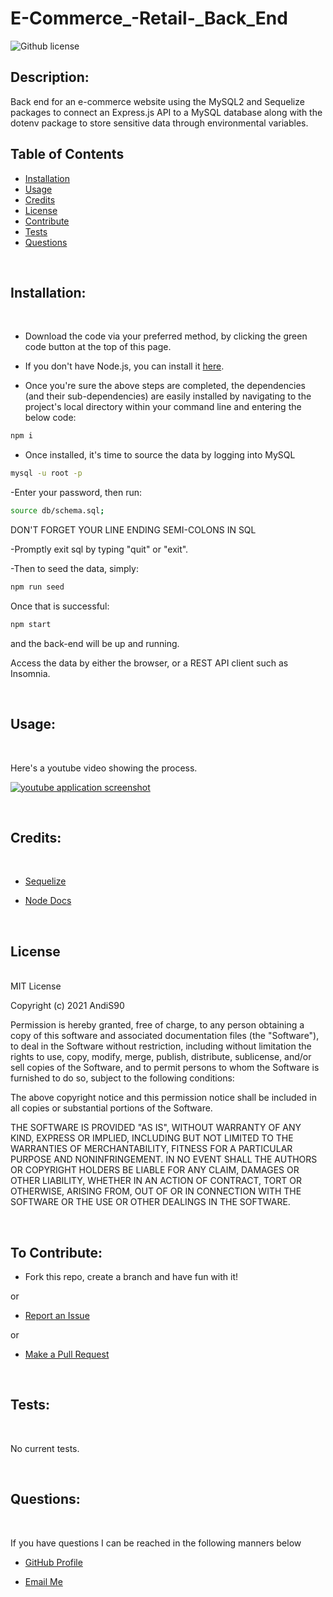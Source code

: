 # E-Commerce_-Retail-_Back_End


![Github license](https://img.shields.io/badge/License-MIT-blue.svg)
  
 
  ## Description:

  Back end for an e-commerce website using the MySQL2 and Sequelize packages to connect an Express.js API to a MySQL database along with the dotenv package to store sensitive data through environmental variables. 
  

  ## Table of Contents
  
  - [Installation](#installation) <br>
  - [Usage](#usage) <br>
  - [Credits](#credits) <br>
  - [License](#license) <br>
  - [Contribute](#contributions) <br>
  - [Tests](#tests) <br>
  - [Questions](#questions) <br>
 
  <br>
  
  ## <span id="installation"> Installation: </span>
  <br>


 
  
  - Download the code via your preferred method, by clicking the green code button at the top of this page. 

  - If you don't have Node.js, you can install it [here](https://nodejs.org/en/download/).

  - Once you're sure the above steps are completed, the dependencies (and their sub-dependencies) are easily installed by navigating to the project's local directory within your command line and entering the below code:

```bash
npm i
```

  - Once installed, it's time to source the data by logging into MySQL


  ```bash
mysql -u root -p
```

  -Enter your password, then run:

```bash
source db/schema.sql;
```
 
 DON'T FORGET YOUR LINE ENDING SEMI-COLONS IN SQL

   -Promptly exit sql by typing "quit" or "exit".

   -Then to seed the data, simply:

 ```bash
npm run seed
```

Once that is successful:

```bash
npm start
```

and the back-end will be up and running.

Access the data by either the browser, or a REST API client such as Insomnia.

  <br>
  
  ## <span id="usage"> Usage: </span>
  <br>

  Here's a youtube video showing the process.

  [![youtube application screenshot](https://img.youtube.com/vi/REtFDIjRqWk/maxresdefault.jpg)](https://www.youtube.com/watch?v=REtFDIjRqWk) 
  
   
  
  <br>  
  
  ## <span id="credits"> Credits: <span>
  
  <br>
  
  - [Sequelize](https://sequelize.org/v3/docs/getting-started/)

  - [Node Docs](https://nodejs.org/en/docs/)


  <br>
  
  ## <span id="license"> License </span>

<br>
MIT License

Copyright (c) 2021 AndiS90

Permission is hereby granted, free of charge, to any person obtaining a copy
of this software and associated documentation files (the "Software"), to deal
in the Software without restriction, including without limitation the rights
to use, copy, modify, merge, publish, distribute, sublicense, and/or sell
copies of the Software, and to permit persons to whom the Software is
furnished to do so, subject to the following conditions:

The above copyright notice and this permission notice shall be included in all
copies or substantial portions of the Software.

THE SOFTWARE IS PROVIDED "AS IS", WITHOUT WARRANTY OF ANY KIND, EXPRESS OR
IMPLIED, INCLUDING BUT NOT LIMITED TO THE WARRANTIES OF MERCHANTABILITY,
FITNESS FOR A PARTICULAR PURPOSE AND NONINFRINGEMENT. IN NO EVENT SHALL THE
AUTHORS OR COPYRIGHT HOLDERS BE LIABLE FOR ANY CLAIM, DAMAGES OR OTHER
LIABILITY, WHETHER IN AN ACTION OF CONTRACT, TORT OR OTHERWISE, ARISING FROM,
OUT OF OR IN CONNECTION WITH THE SOFTWARE OR THE USE OR OTHER DEALINGS IN THE
SOFTWARE. 
  
  <br>
  
  ## <span id="contributions"> To Contribute: </span>
 

  - Fork this repo, create a branch and have fun with it!

  or

  - [Report an Issue](https://github.com/AndiS90/E-Commerce_-Retail-_Back_End/issues)

  or

  - [Make a Pull Request](https://github.com/AndiS90/E-Commerce_-Retail-_Back_End/pulls)
  
  <br>
  
  ## <span id="tests"> Tests: </span>
  
  <br>
  
  No current tests.

  <br>
  
  ## <span id="questions"> Questions: </span>
  
  <br>

  If you have questions I can be reached in the following manners below
  
  - [GitHub Profile](https://github.com/AndiS90)
  
  
  - [Email Me](andrea.strickland1990@gmail.com)
  
  <br>
